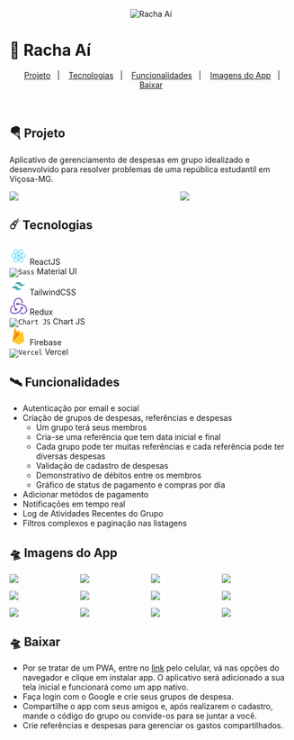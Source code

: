 <p align="center">
  <img alt="Racha Aí" src="https://github.com/LucasMoraesMarques/ExpenseManagerPWA/assets/62614948/fc3589d2-2fa7-47e9-902f-430c91c193eb" width="120px">
</p>

# 🚀 Racha Aí 



<p align="center">&nbsp;&nbsp;&nbsp;
<a href="#-projeto">Projeto</a>&nbsp;&nbsp;&nbsp;|&nbsp;&nbsp;&nbsp;
<a href="#%EF%B8%8F--tecnologias">Tecnologias</a>&nbsp;&nbsp;&nbsp;|&nbsp;&nbsp;&nbsp;
<a href="#%EF%B8%8F-funcionalidades">Funcionalidades</a>&nbsp;&nbsp;&nbsp;|&nbsp;&nbsp;&nbsp;
<a href="#-imagens-do-app">Imagens do App</a>&nbsp;&nbsp;&nbsp;|&nbsp;&nbsp;&nbsp;
<a href="#-baixar">Baixar</a>


 <br/>
 <br/>
 <br/>
  
  
## 🪂 Projeto 
Aplicativo de gerenciamento de despesas em grupo idealizado e desenvolvido para resolver problemas de uma república estudantil em Viçosa-MG.
<p align='center' id='-project' style="display:flex;justify-content:space-between">
  <img src="https://github.com/LucasMoraesMarques/ExpenseManagerPWA/assets/62614948/5dc9ed87-0e95-4a60-b2be-d141bd179f27" width='200px'>
  <img src="https://github.com/LucasMoraesMarques/ExpenseManagerPWA/assets/62614948/8b76902b-7d3d-41f5-bd05-11a53097291f" width='200px'>
</p>



##  ☄️  Tecnologias
<code><img height="32" src="https://raw.githubusercontent.com/github/explore/80688e429a7d4ef2fca1e82350fe8e3517d3494d/topics/react/react.png" alt="React"/></code> ReactJS <br>
<code><img height="32" src="https://www.svgviewer.dev/static-svgs/14213/material-ui.svg" alt="Sass"/></code> Material UI <br>
<code><img height="32" src="https://raw.githubusercontent.com/github/explore/80688e429a7d4ef2fca1e82350fe8e3517d3494d/topics/tailwind/tailwind.png" alt="TailwindCSS"/></code> TailwindCSS <br>
<code><img height="32" src="https://raw.githubusercontent.com/github/explore/80688e429a7d4ef2fca1e82350fe8e3517d3494d/topics/redux/redux.png" alt="Redux"/></code> Redux <br>
<code><img height="32" src="https://miro.medium.com/v2/resize:fit:353/1*lJY86WV3-67GbEcvvMTpwQ.png" alt="Chart JS"/></code> Chart JS <br>
<code><img height="32" src="https://raw.githubusercontent.com/github/explore/80688e429a7d4ef2fca1e82350fe8e3517d3494d/topics/firebase/firebase.png" alt="Firebase"/></code> Firebase <br>
<code><img height="32" src="https://cdn.worldvectorlogo.com/logos/vercel.svg" alt="Vercel"/></code> Vercel <br>



## 🛰️ Funcionalidades
* Autenticação por email e social
* Criação de grupos de despesas, referências e despesas
  * Um grupo terá seus membros
  * Cria-se uma referência que tem data inicial e final
  * Cada grupo pode ter muitas referências e cada referência pode ter diversas despesas
  * Validação de cadastro de despesas
  * Demonstrativo de débitos entre os membros
  * Gráfico de status de pagamento e compras por dia
* Adicionar metódos de pagamento
* Notificações em tempo real
* Log de Atividades Recentes do Grupo
* Filtros complexos e paginação nas listagens


## 🛸 Imagens do App
<p align='center' id='-project' style="display:flex;justify-content:space-between">
  <img src="https://github.com/LucasMoraesMarques/ExpenseManagerPWA/assets/62614948/5dc9ed87-0e95-4a60-b2be-d141bd179f27" width='200px'>
  <img src="https://github.com/LucasMoraesMarques/ExpenseManagerPWA/assets/62614948/26721439-776b-46aa-8db9-4ac8cffd2984" width='200px'>
  <img src="https://github.com/LucasMoraesMarques/ExpenseManagerPWA/assets/62614948/c9979727-0265-44a6-bcf0-ce322211f75e" width='200px'>
  <img src="https://github.com/LucasMoraesMarques/ExpenseManagerPWA/assets/62614948/e4421d92-0e5c-4739-9084-6ff660dc58de" width='200px'>
</p>

<p align='center' id='-project' style="display:flex;justify-content:space-between">

  <img src="https://github.com/LucasMoraesMarques/ExpenseManagerPWA/assets/62614948/d768b069-eb46-40f3-bc8c-bcfa9c0ac7f9" width='200px'>
  <img src="https://github.com/LucasMoraesMarques/ExpenseManagerPWA/assets/62614948/e3b3c108-70bd-4050-bf53-7326654768d9" width='200px'>
  <img src="https://github.com/LucasMoraesMarques/ExpenseManagerPWA/assets/62614948/b4eae70c-49b2-4ed6-a27b-8d21eaea12a4" width='200px'>
  <img src="https://github.com/LucasMoraesMarques/ExpenseManagerPWA/assets/62614948/a076dcf5-ecf7-43d5-b637-4ba2a2ae84b7" width='200px'>

</p>

<p align='center' id='-project' style="display:flex;justify-content:space-between">

  <img src="https://github.com/LucasMoraesMarques/ExpenseManagerPWA/assets/62614948/3e5b9a9e-65e8-4ba6-985e-ba128e7f3262" width='200px'>
  <img src="https://github.com/LucasMoraesMarques/ExpenseManagerPWA/assets/62614948/87e0d11d-174b-4480-ba61-1e386694433e" width='200px'>
  <img src="https://github.com/LucasMoraesMarques/ExpenseManagerPWA/assets/62614948/d74e11fa-f95c-43c6-ac05-1c058f4712e9" width='200px'>
  <img src="https://github.com/LucasMoraesMarques/ExpenseManagerPWA/assets/62614948/25ed30b8-261f-499c-b692-685227d5eda9" width='200px'>

</p>

## 🛸 Baixar
- Por se tratar de um PWA, entre no <a href="https://expense-manager-pwa.vercel.app/">link</a> pelo celular, vá nas opções do navegador e clique em instalar app. O aplicativo será adicionado a sua tela inicial e funcionará como um app nativo.
- Faça login com o Google e crie seus grupos de despesa.
- Compartilhe o app com seus amigos e, após realizarem o cadastro, mande o código do grupo ou convide-os para se juntar a você.
- Crie referências e despesas para gerenciar os gastos compartilhados.





